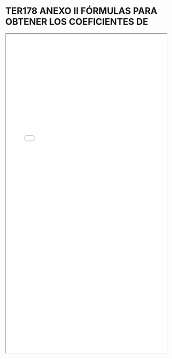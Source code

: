 
# TER178 ANEXO II FÓRMULAS PARA OBTENER LOS COEFICIENTES DE

<iframe src="../TER178 ANEXO II FÓRMULAS PARA OBTENER LOS COEFICIENTES DE.pdf" width="100%" height="1000px"></iframe>

